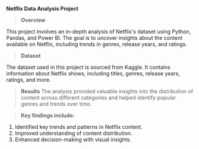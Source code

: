  **Netflix Data Analysis Project**

> **Overview**

This project involves an in-depth analysis of Netflix's dataset using Python, Pandas, and Power BI. The goal is to uncover insights about the content available on Netflix, including trends in genres, release years, and ratings.


> **Dataset**

The dataset used in this project is sourced from Kaggle. It contains information about Netflix shows, including titles, genres, release years, ratings, and more.

> **Results**
The analysis provided valuable insights into the distribution of content across different categories and helped identify popular genres and trends over time.

> **Key findings include:**
1. Identified key trends and patterns in Netflix content.
2. Improved understanding of content distribution.
3. Enhanced decision-making with visual insights.

